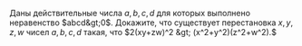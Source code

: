 Даны действительные числа $a,b,c,d$  для которых выполнено неравенство $abcd&gt;0$. Докажите, что существует перестановка $x,y,z,w$ чисел $a,b,c,d$ такая, что $2(xy+zw)^2 &gt; (x^2+y^2)(z^2+w^2).$
